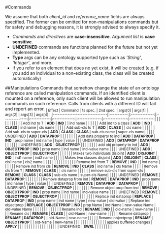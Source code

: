 #Commands

We assume that both *client_id* and *reference_name* fields are always specified.
The former can be omitted for non-manipulations commands but for safety 
and debugging reasons, it is strongly advised to always specify it.

+ *Commands* and *directives* are **case-insensitive**. *Argument list* is **case sensitive**.
+ **UNDEFINED** commands are functions planned for the future but not yet implemented.
+ **Type** args can be any ontology supported type such as *'String'*, *'Integer'*, and more.
+ If you refer to an element that does no yet exist, it will be created 
(e.g. if you add an individual to a non-existing class, the class will be
created automatically)

##Manipulations
Commands that somehow change the state of an ontology reference are called
manipulation commands. If an identified client is mounted on a reference,
only such client will be allowed to run manipulation commands on such 
reference. Calls from clients with a different ID will fail and report an
error.
<sub>
| Effect                          | Command     | 1s spec.       | 2nd spec.      | args[0]      | args[1]       | args[2]        | args[3]        | args[4]        |
|---------------------------------|:-----------:|:--------------:|:--------------:|:------------:|:-------------:|:--------------:|:--------------:|:--------------:|                                                  |         |            |            |              |               |                |                |                |
| Add ind to T                    | **ADD**     | **IND**        |                | ind name     |               |                |                |                |
| Add ind to a class              | **ADD**     | **IND**        | **CLASS**      | ind name     | cls name      |                |                |                |
| Add sub-cls to T                | **ADD**     | **CLASS**      |                | cls name     |               |                |                |                |
| Add sub-cls to super-cls        | **ADD**     | **CLASS**      | **CLASS**      | sub-cls name | super-cls name|                |                |                |
| UNDEFINED                       | **ADD**     | **DATAPROP**   |                |              |               |                |                |                |
| Add data property to ind        | **ADD**     | **DATAPROP**   | **IND**        | prop name    | ind name      | type           | value          |                |
| UNDEFINED                       | **ADD**     | **DATAPROP**   | **DATAPROP**   |              |               |                |                |                |
| UNDEFINED                       | **ADD**     | **OBJECTPROP** |                |              |               |                |                |                |
| add obj property to ind         | **ADD**     | **OBJECTPROP** | **IND**        | prop name    | ind name      | ind-value name |                |                |
| UNDEFINED                       | **ADD**     | **OBJECTPROP** | **OBJECTPROP** |              |               |                |                |                |
| Makes two individuals disjoint  | **ADD**     | **DISJOINT**   | **IND**        | ind1 name    | ind2 name     |                |                |                |
| Makes two classes disjoint      | **ADD**     | **DISJOINT**   | **CLASS**      | cls1 name    | cls2 name     |                |                |                |
|                                 |             |                |                |              |               |                |                |                |
| Remove ind from T               | **REMOVE**  | **IND**        |                | ind name     |               |                |                |                |
| Remove ind from cls             | **REMOVE**  | **IND**        | **CLASS**      | ind name     | cls Name      |                |                |                |
| Remove cls from T               | **REMOVE**  | **CLASS**      |                | cls name     |               |                |                |                |
| remove sub-cls from super-cls   | **REMOVE**  | **CLASS**      | **CLASS**      | sub-cls name | super-cls Name|                |                |                |
| UNDEFINED                       | **REMOVE**  | **DATAPROP**   |                |              |               |                |                |                |
| Remove dataprop from ind        | **REMOVE**  | **DATAPROP**   | **IND**        | prop name    | ind name      | type           | value          |                |
| UNDEFINED                       | **REMOVE**  | **DATAPROP**   | **DATAPROP**   |              |               |                |                |                |
| UNDEFINED                       | **REMOVE**  | **OBJECTPROP** |                |              |               |                |                |                |
| Remove objectprop from ind      | **REMOVE**  | **OBJECTPROP** | **IND**        | prop name    | ind name      | ind-value name |                |                |
| UNDEFINED                       | **REMOVE**  | **OBJECTPROP** | **OBJECTPROP** |              |               |                |                |                |
|                                 |             |                |                |              |               |                |                |                |
| Replace ind dataprop            | **REPLACE** | **DATAPROP**   | **IND**        | prop name    | ind name      | type           | new-value      | old-value      |
| Replace ind objectprop          | **REPLACE** | **OBJECTPROP** | **IND**        | prop Name    | ind Name      | new-value Name | old-value Name |                |
|                                 |             |                |                |              |               |                |                |                |
| Rename ind                      | **RENAME**  | **IND**        |                | old-name     | new-name      |                |                |                |
| Rename cls                      | **RENAME**  | **CLASS**      |                | old-Name     | new-name      |                |                |                |
| Rename dataprop                 | **RENAME**  | **DATAPROP**   |                | old-Name     | new-name      |                |                |                |
| Rename objectprop               | **RENAME**  | **OBJECTPROP** |                | old-Name     | new-name      |                |                |                |
|                                 |             |                |                |              |               |                |                |                |
| applies buffered changes        | **APPLY**   |                |                |              |               |                |                |                |
|                                 |             |                |                |              |               |                |                |                |
| UNDEFINED                       | **SWRL**    |                |                |              |               |                |                |                |
</sub>